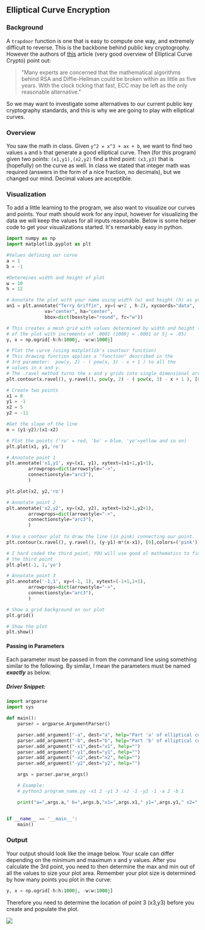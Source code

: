 ## Elliptical Curve Encryption

### Background

A `trapdoor` function is one that is easy to compute one way, and extremely difficult to reverse. This is the backbone behind public key cryptogrophy. However the authors of [this](http://arstechnica.com/security/2013/10/a-relatively-easy-to-understand-primer-on-elliptic-curve-cryptography/2/) article (very good overview of Elliptical Curve Crypto) point out: 

>"Many experts are concerned that the mathematical algorithms behind RSA and Diffie-Hellman could be broken within as little as five years. With the clock ticking that fast, ECC may be left as the only reasonable alternative." 

So we may want to investigate some alternatives to our current public key cryptography standards, and this is why we are going to play with elliptical curves. 

### Overview

You saw the math in class. Given `y^2 = x^3 + ax + b`, we want to find two values `a` and `b` that generate a good elliptical curve. Then (for this program) given two points: `(x1,y1),(x2,y2)` find a third point: `(x3,y3)` that is (hopefully) on the curve as well. In class we stated that integer math was required (answers in the form of a nice fraction, no decimals), but we changed our mind. Decimal values are acceptible.

### Visualization

To add a little learning to the program, we also want to visualize our curves and points. Your math should work for any input, however for visualizing the data we will keep the values for all inputs reasonable. Below is some helper code to get your visualizations started. It's remarkably easy in python.

```python
import numpy as np
import matplotlib.pyplot as plt

#Values defining our curve
a = 1
b = -1

#Determines width and height of plot
w = 10
h = 12

# Annotate the plot with your name using width (w) and height (h) as your reference points.
an1 = plt.annotate("Terry Griffin", xy=(-w+2 , h-2), xycoords="data",
              va="center", ha="center",
              bbox=dict(boxstyle="round", fc="w"))

# This creates a mesh grid with values determined by width and height (w,h)
# of the plot with increments of .0001 (1000j = .0001 or 5j = .05)
y, x = np.ogrid[-h:h:1000j, -w:w:1000j]

# Plot the curve (using matplotlib's countour function)
# This drawing function applies a "function" described in the
# 3rd parameter:  pow(y, 2) - ( pow(x, 3) - x + 1 ) to all the
# values in x and y.
# The .ravel method turns the x and y grids into single dimensional arrays
plt.contour(x.ravel(), y.ravel(), pow(y, 2) - ( pow(x, 3) - x + 1 ), [0])

# Create two points
x1 = 0
y1 = -1
x2 = 5
y2 = -11

#Get the slope of the line
m = (y1-y2)/(x1-x2)

# Plot the points ('ro' = red, 'bo' = blue, 'yo'=yellow and so on)
plt.plot(x1, y1,'ro')

# Annotate point 1
plt.annotate('x1,y1', xy=(x1, y1), xytext=(x1+1,y1+1),
        arrowprops=dict(arrowstyle="->",
        connectionstyle="arc3"),
        )

plt.plot(x2, y2,'ro')

# Annotate point 2
plt.annotate('x2,y2', xy=(x2, y2), xytext=(x2+1,y2+1),
        arrowprops=dict(arrowstyle="->",
        connectionstyle="arc3"),
        )
        
# Use a contour plot to draw the line (in pink) connecting our point.
plt.contour(x.ravel(), y.ravel(), (y-y1)-m*(x-x1), [0],colors=('pink'))

# I hard coded the third point, YOU will use good ol mathematics to find
# the third point
plt.plot(-1, 1,'yo')

# Annotate point 3
plt.annotate('-1,1', xy=(-1, 1), xytext=(-1+1,1+1),
        arrowprops=dict(arrowstyle="->",
        connectionstyle="arc3"),
        )

# Show a grid background on our plot
plt.grid()

# Show the plot
plt.show()
```

#### Passing in Parameters

Each parameter must be passed in from the command line using something similar to the following. By similar, I mean the parameters must be named ***exactly*** as below.

##### Driver Snippet:
```python
import argparse
import sys

def main():
    parser = argparse.ArgumentParser()

    parser.add_argument("-a", dest="a", help="Part 'a' of elliptical curve: y^2 = x^3 + ax + b")
    parser.add_argument("-b", dest="b", help="Part 'b' of elliptical curve: y^2 = x^3 + ax + b")
    parser.add_argument("-x1",dest="x1", help="")
    parser.add_argument("-y1",dest="y1", help="")
    parser.add_argument("-x2",dest="x2", help="")
    parser.add_argument("-y2",dest="y2", help="")

    args = parser.parse_args()

    # Example:
    # python3 program_name.py -x1 2 -y1 3 -x2 -1 -y2 -1 -a 2 -b 1

    print("a=",args.a," b=",args.b,"x1=",args.x1," y1=",args.y1," x2=",args.x2," y2=",args.y2)


if __name__ == '__main__':
    main()
```
### Output

Your output should look like the image below. Your scale can differ depending on the minimum and maximum x and y values.
After you calculate the 3rd point, you need to then determine the max and min out of all the values to size your plot area.
Remember your plot size is determined by how many points you plot in the curve:

```python
y, x = np.ogrid[-h:h:1000j, -w:w:1000j]
```

Therefore you need to determine the location of point 3 (x3,y3) before you create and populate the plot.

![](http://f.cl.ly/items/2J2u1q2F1c0A1p21220S/ecurve.png)
